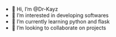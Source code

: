- 👋 Hi, I’m @Dr-Kayz
- 👀 I’m interested in developing softwares
- 🌱 I’m currently learning python and flask
- 💞️ I’m looking to collaborate on projects

<!---
Dr-Kayz/Dr-Kayz is a ✨ special ✨ repository because its `README.md` (this file) appears on your GitHub profile.
You can click the Preview link to take a look at your changes.
--->
